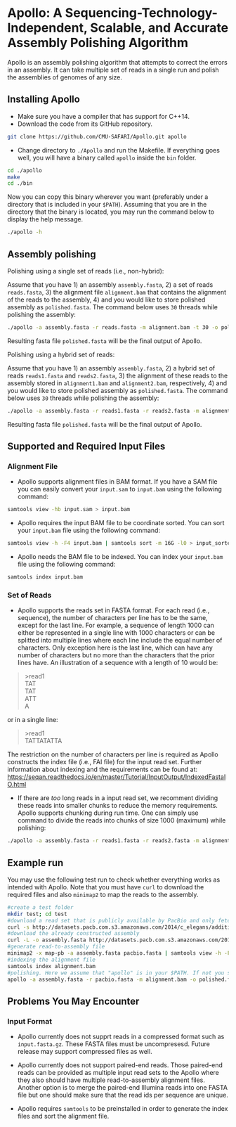 # Apollo: A Sequencing-Technology-Independent, Scalable, and Accurate Assembly Polishing Algorithm

Apollo is an assembly polishing algorithm that attempts to correct the errors in an assembly. It can take multiple set of reads in a single run and polish the assemblies of genomes of any size.

## Installing Apollo

* Make sure you have a compiler that has support for C++14.
* Download the code from its GitHub repository.

```bash
git clone https://github.com/CMU-SAFARI/Apollo.git apollo
```
*  Change directory to `./Apollo` and run the Makefile. If everything goes well, you will have a binary called `apollo` inside the `bin` folder.

```bash
cd ./apollo
make
cd ./bin
```
Now you can copy this binary wherever you want (preferably under a directory that is included in your `$PATH`). Assuming that you are in the directory that the binary is located, you may run the command below to display the help message.

```bash
./apollo -h
```

## Assembly polishing
Polishing using a single set of reads (i.e., non-hybrid):

Assume that you have 1) an assembly `assembly.fasta`, 2) a set of reads `reads.fasta`, 3) the alignment file `alignment.bam` that contains the alignment of the reads to the assembly, 4) and you would like to store polished assembly as `polished.fasta`. The command below uses `30` threads while polishing the assembly:

```bash
./apollo -a assembly.fasta -r reads.fasta -m alignment.bam -t 30 -o polished.fasta
```
Resulting fasta file `polished.fasta` will be the final output of Apollo.

Polishing using a hybrid set of reads:

Assume that you have 1) an assembly `assembly.fasta`, 2) a hybrid set of reads `reads1.fasta` and `reads2.fasta`, 3) the alignment of these reads to the assembly stored in `alignment1.bam` and `alignment2.bam`, respectively, 4) and you would like to store polished assembly as `polished.fasta`. The command below uses `30` threads while polishing the assembly:

```bash
./apollo -a assembly.fasta -r reads1.fasta -r reads2.fasta -m alignment1.bam -m alignment2.bam -t 30 -o polished.fasta
```
Resulting fasta file `polished.fasta` will be the final output of Apollo.

## Supported and Required Input Files
### Alignment File

* Apollo supports alignment files in BAM format. If you have a SAM file you can easily convert your `input.sam` to `input.bam` using the following command:

```bash
samtools view -hb input.sam > input.bam
```
* Apollo requires the input BAM file to be coordinate sorted. You can sort your `input.bam` file using the following command:

```bash
samtools view -h -F4 input.bam | samtools sort -m 16G -l0 > input_sorted.bam
```

* Apollo needs the BAM file to be indexed. You can index your `input.bam` file using the following command:

```bash
samtools index input.bam
```

### Set of Reads

* Apollo supports the reads set in FASTA format. For each read (i.e., sequence), the number of characters per line has to be the same, except for the last line. For example, a sequence of length 1000 can either be represented in a single line with 1000 characters or can be splitted into multiple lines where each line include the equal number of characters. Only exception here is the last line, which can have any number of characters but no more than the characters that the prior lines have. An illustration of a sequence with a length of 10 would be:

>\>read1  
>TAT  
>TAT  
>ATT  
>A

or in a single line:

>\>read1  
TATTATATTA

The restriction on the number of characters per line is required as Apollo constructs the index file (i.e., FAI file) for the input read set. Further information about indexing and the requirements can be found at: https://seqan.readthedocs.io/en/master/Tutorial/InputOutput/IndexedFastaIO.html

* If there are *too* long reads in a input read set, we recomment dividing these reads into smaller chunks to reduce the memory requirements. Apollo supports chunking during run time. One can simply use command to divide the reads into chunks of size 1000 (maximum) while polishing:

```bash
./apollo -a assembly.fasta -r reads1.fasta -r reads2.fasta -m alignment1.bam -m alignment2.bam -t 30 -o polished.fasta -c 1000
```

## Example run

You may use the following test run to check whether everything works as intended with Apollo. Note that you must have `curl` to download the required files and also `minimap2` to map the reads to the assembly.

```bash
#create a test folder
mkdir test; cd test
#download a read set that is publicly available by PacBio and only fetch small number of read set as this is a sanity check
curl -s http://datasets.pacb.com.s3.amazonaws.com/2014/c_elegans/additional_data/2590969/0002/Analysis_Results/m140928_104939_ethan_c100699582550000001823139903261541_s1_p0.3.subreads.fasta | head -5000 > pacbio.fasta
#download the already constructed assembly
curl -L -o assembly.fasta http://datasets.pacb.com.s3.amazonaws.com/2014/c_elegans/40X/polished_assembly/polished_assembly.fasta
#generate read-to-assembly file
minimap2 -x map-pb -a assembly.fasta pacbio.fasta | samtools view -h -F4 | samtools sort -m 16G -l0 > alignment.bam
#indexing the alignment file
samtools index alignment.bam
#polishing. Here we assume that "apollo" is in your $PATH. If not you should specify the exact path to "apollo"
apollo -a assembly.fasta -r pacbio.fasta -m alignment.bam -o polished.fasta -c 1000
```

## Problems You May Encounter

### Input Format
* Apollo currently does not supprt reads in a compressed format such as `input.fasta.gz`. These FASTA files must be uncompresesd. Future release may support compressed files as well.

* Apollo currently does not support paired-end reads. Those paired-end reads can be provided as multiple input read sets to the Apollo where they also should have multiple read-to-assembly alignment files. Another option is to merge the paired-end Illumina reads into one FASTA file but one should make sure that the read ids per sequence are unique.

* Apollo requires `samtools` to be preinstalled in order to generate the index files and sort the alignment file.
